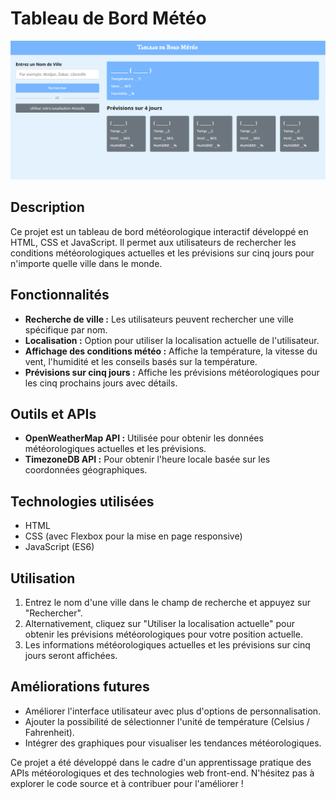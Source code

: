 # Tableau de Bord Météo

![Weather Dashboard ](meteo.png)

## Description

Ce projet est un tableau de bord météorologique interactif développé en HTML, CSS et JavaScript. Il permet aux utilisateurs de rechercher les conditions météorologiques actuelles et les prévisions sur cinq jours pour n'importe quelle ville dans le monde.

## Fonctionnalités

- **Recherche de ville :** Les utilisateurs peuvent rechercher une ville spécifique par nom.
- **Localisation :** Option pour utiliser la localisation actuelle de l'utilisateur.
- **Affichage des conditions météo :** Affiche la température, la vitesse du vent, l'humidité et les conseils basés sur la température.
- **Prévisions sur cinq jours :** Affiche les prévisions météorologiques pour les cinq prochains jours avec détails.

## Outils et APIs

- **OpenWeatherMap API :** Utilisée pour obtenir les données météorologiques actuelles et les prévisions.
- **TimezoneDB API :** Pour obtenir l'heure locale basée sur les coordonnées géographiques.

## Technologies utilisées

- HTML
- CSS (avec Flexbox pour la mise en page responsive)
- JavaScript (ES6)

## Utilisation

1. Entrez le nom d'une ville dans le champ de recherche et appuyez sur "Rechercher".
2. Alternativement, cliquez sur "Utiliser la localisation actuelle" pour obtenir les prévisions météorologiques pour votre position actuelle.
3. Les informations météorologiques actuelles et les prévisions sur cinq jours seront affichées.

## Améliorations futures

- Améliorer l'interface utilisateur avec plus d'options de personnalisation.
- Ajouter la possibilité de sélectionner l'unité de température (Celsius / Fahrenheit).
- Intégrer des graphiques pour visualiser les tendances météorologiques.

Ce projet a été développé dans le cadre d'un apprentissage pratique des APIs météorologiques et des technologies web front-end. N'hésitez pas à explorer le code source et à contribuer pour l'améliorer !
